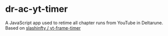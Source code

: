 # dr-ac-yt-timer
A JavaScript app used to retime all chapter runs from YouTube in Deltarune. Based on [slashinfty / yt-frame-timer](https://github.com/slashinfty/yt-frame-timer)